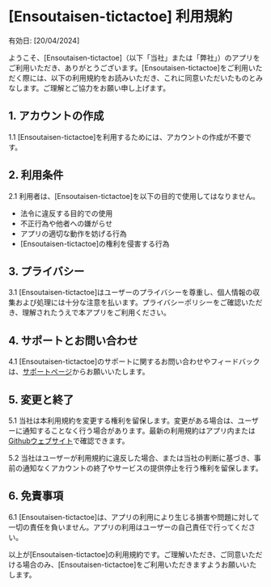 # [Ensoutaisen-tictactoe] 利用規約

有効日: [20/04/2024]

ようこそ、[Ensoutaisen-tictactoe]（以下「当社」または「弊社」）のアプリをご利用いただき、ありがとうございます。[Ensoutaisen-tictactoe]をご利用いただく際には、以下の利用規約をお読みいただき、これに同意いただいたものとみなします。ご理解とご協力をお願い申し上げます。

## 1. アカウントの作成

1.1 [Ensoutaisen-tictactoe]を利用するためには、アカウントの作成が不要です。

## 2. 利用条件

2.1 利用者は、[Ensoutaisen-tictactoe]を以下の目的で使用してはなりません。
- 法令に違反する目的での使用
- 不正行為や他者への嫌がらせ
- アプリの適切な動作を妨げる行為
- [Ensoutaisen-tictactoe]の権利を侵害する行為

## 3. プライバシー

3.1 [Ensoutaisen-tictactoe]はユーザーのプライバシーを尊重し、個人情報の収集および処理には十分な注意を払います。プライバシーポリシーをご確認いただき、理解されたうえで本アプリをご利用ください。

## 4. サポートとお問い合わせ

4.1 [Ensoutaisen-tictactoe]のサポートに関するお問い合わせやフィードバックは、[サポートページ](support.md)からお願いいたします。

## 5. 変更と終了

5.1 当社は本利用規約を変更する権利を留保します。変更がある場合は、ユーザーに通知することなく行う場合があります。最新の利用規約はアプリ内または[Githubウェブサイト](terms-of-service.md)で確認できます。

5.2 当社はユーザーが利用規約に違反した場合、または当社の判断に基づき、事前の通知なくアカウントの終了やサービスの提供停止を行う権利を留保します。

## 6. 免責事項

6.1 [Ensoutaisen-tictactoe]は、アプリの利用により生じる損害や問題に対して一切の責任を負いません。アプリの利用はユーザーの自己責任で行ってください。

以上が[Ensoutaisen-tictactoe]の利用規約です。ご理解いただき、ご同意いただける場合のみ、[Ensoutaisen-tictactoe]をご利用いただきますようお願いいたします。
